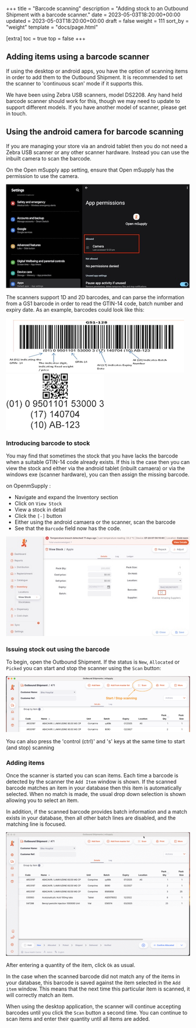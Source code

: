 +++
title = "Barcode scanning"
description = "Adding stock to an Outbound Shipment with a barcode scanner."
date = 2023-05-03T18:20:00+00:00
updated = 2023-05-03T18:20:00+00:00
draft = false
weight = 111
sort_by = "weight"
template = "docs/page.html"

[extra]
toc = true
top = false
+++

## Adding items using a barcode scanner

If using the desktop or android apps, you have the option of scanning items in order to add them to the Outbound Shipment.
It is recommended to set the scanner to 'continuous scan' mode if it supports this.

We have been using Zebra USB scanners, model DS2208. Any hand held barcode scanner should work for this, though we may need to update to support different models. If you have another model of scanner, please get in touch.

## Using the android camera for barcode scanning

If you are managing your store via an android tablet then you do not need a Zebra USB scanner or any other scanner hardware. Instead you can use the inbuilt camera to scan the barcode.

On the Open mSupply app setting, ensure that Open mSupply has the permission to use the camera.

![Give openmSupply the permission for the camera](images/App_camera_Permission_controller.jpg)


The scanners support 1D and 2D barcodes, and can parse the information from a GS1 barcode in order to read the GTIN-14 code, batch number and expiry date.
As an example, barcodes could look like this:

![GS1 128 barcode](images/GS1-128.png)
![GS1 QR barcode](images/GS1-QR.png)

### Introducing barcode to stock
You may find that sometimes the stock that you have lacks the barcode when a suitable GTIN-14 code already exists. If this is the case then you can view the stock and either via the android tablet (inbuilt camaera) or via the windows exe (scanner hardware), you can then assign the missing barcode. 

on OpenmSupply : 
* Navigate and expand the Inventory section
* Click on `View Stock`
* View a stock in detail
* Click the `[-]` button
* Either using the android camaera or the scanner, scan the barcode
* See that the `Barcode` field now has the code.


![Introdicing barcode to stock](images/view_stock_adding_barcode.jpg)


### Issuing stock out using the barcode

To begin, open the Outbound Shipment. If the status is `New`, `Allocated` or `Picked` you can start and stop the scanner using the `Scan` button:

![Scan button](images/os_scan_button.png)

<div class="tip">You can also press the 'control (ctrl)' and 's' keys at the same time to start (and stop) scanning</div>

### Adding items

Once the scanner is started you can scan items. Each time a barcode is detected by the scanner the `Add Item` window is shown. If the scanned barcode matches an item in your database then this item is automatically selected. When no match is made, the usual drop down selection is shown allowing you to select an item.

In addition, if the scanned barcode provides batch information and a match exists in your database, then all other batch lines are disabled, and the matching line is focused.

![Adding items by scanning](images/add-item-by-barcode.gif)

After entering a quantity of the item, click `Ok` as usual.

In the case when the scanned barcode did not match any of the items in your database, this barcode is saved against the item selected in the `Add item` window. This means that the next time this particular item is scanned, it will correctly match an item.

When using the desktop application, the scanner will continue accepting barcodes until you click the `Scan` button a second time. You can continue to scan items and enter their quantity until all items are added.
